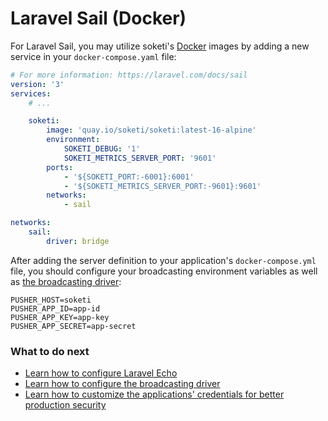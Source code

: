 # Laravel Sail (Docker)

For Laravel Sail, you may utilize soketi's [Docker](docker.md) images by adding a new service in your `docker-compose.yaml` file:

```yaml
# For more information: https://laravel.com/docs/sail
version: '3'
services:
    # ...

    soketi:
        image: 'quay.io/soketi/soketi:latest-16-alpine'
        environment:
            SOKETI_DEBUG: '1'
            SOKETI_METRICS_SERVER_PORT: '9601'
        ports:
            - '${SOKETI_PORT:-6001}:6001'
            - '${SOKETI_METRICS_SERVER_PORT:-9601}:9601'
        networks:
            - sail

networks:
    sail:
        driver: bridge
```

After adding the server definition to your application's `docker-compose.yml` file, you should configure your broadcasting environment variables as well as [the broadcasting driver](../backend-configuration/laravel-broadcasting.md):

```
PUSHER_HOST=soketi
PUSHER_APP_ID=app-id
PUSHER_APP_KEY=app-key
PUSHER_APP_SECRET=app-secret
```

### What to do next

* [Learn how to configure Laravel Echo](../client-configuration/laravel-echo.md)
* [Learn how to configure the broadcasting driver](../backend-configuration/laravel-broadcasting.md)
* [Learn how to customize the applications' credentials for better production security](../../app-management/introduction.md)
